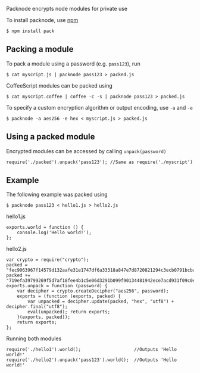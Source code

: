 Packnode encrypts node modules for private use

To install packnode, use [npm](http://github.com/isaacs/npm)

    $ npm install pack

## Packing a module
    
To pack a module using a password (e.g. `pass123`), run

    $ cat myscript.js | packnode pass123 > packed.js
    
CoffeeScript modules can be packed using
    
    $ cat myscript.coffee | coffee -c -s | packnode pass123 > packed.js
    
To specify a custom encryption algorithm or output encoding, use `-a` and `-e`

    $ packnode -a aes256 -e hex < myscript.js > packed.js

## Using a packed module

Encrypted modules can be accessed by calling `unpack(password)`

    require('./packed').unpack('pass123'); //Same as require('./myscript')
    
## Example

The following example was packed using

    $ packnode pass123 < hello1.js > hello2.js

hello1.js

    exports.world = function () {
        console.log('Hello world!');
    };

hello2.js

    var crypto = require("crypto");
    packed = "fec9063967f14579d132aafe31e1747df6a33318a847e7d8720821294c3ecb0791bcbabd58231b35";
    packed += "719efa39799269f5d7af18fee4b1c5e06d3291b099f90134481942ece7acd931f09c0ea34aaafcc1";
    exports.unpack = function (password) {
        var decipher = crypto.createDecipher("aes256", password);
        exports = (function (exports, packed) {
            var unpacked = decipher.update(packed, "hex", "utf8") + decipher.final("utf8");
            eval(unpacked); return exports;
        }(exports, packed));
        return exports;
    };

Running both modules

    require('./hello1').world();                    //Outputs 'Hello world!'
    require('./hello2').unpack('pass123').world();  //Outputs 'Hello world!'
